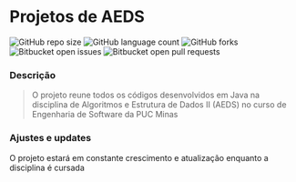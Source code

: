 # Projetos de AEDS

![GitHub repo size](https://img.shields.io/github/repo-size/iuricode/README-template?style=for-the-badge)
![GitHub language count](https://img.shields.io/github/languages/count/iuricode/README-template?style=for-the-badge)
![GitHub forks](https://img.shields.io/github/forks/iuricode/README-template?style=for-the-badge)
![Bitbucket open issues](https://img.shields.io/bitbucket/issues/iuricode/README-template?style=for-the-badge)
![Bitbucket open pull requests](https://img.shields.io/bitbucket/pr-raw/iuricode/README-template?style=for-the-badge)



### Descrição
> O projeto reune todos os códigos desenvolvidos em Java na disciplina de Algoritmos e Estrutura de Dados II (AEDS) no curso de Engenharia de Software da PUC Minas

### Ajustes e updates
O projeto estará em constante crescimento e atualização enquanto a disciplina é cursada 
